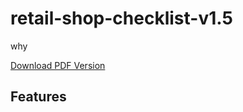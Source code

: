 # retail-shop-checklist-v1.5

why

[Download PDF Version](retail-shop-checklist-v1.5.pdf)

## Features

